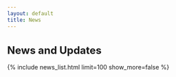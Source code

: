 ```yaml
---
layout: default
title: News
---
```


# News and Updates

<style>
    h1 {
        font-size: 1.5rem; /* Adjusted font size for News and Updates */
    }
</style>

{% include news_list.html limit=100 show_more=false %}
